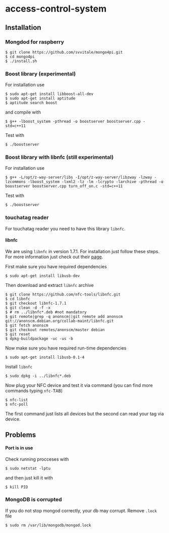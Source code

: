 # access-control-system

## Installation
### Mongdod for raspberry
```{r, engine='bash', count_lines}
$ git clone https://github.com/svvitale/mongo4pi.git
$ cd mongo4pi
$ ./install.sh
```


### Boost library (experimental)
For installation use
```{r, engine='bash', count_lines}
$ sudo apt-get install libboost-all-dev
$ sudo apt-get install aptitude
$ aptitude search boost
```
and compile with
```{r, engine='bash', count_lines}
$ g++ -lboost_system -pthread -o boostserver boostserver.cpp -std=c++11
```
Test with
```{r, engine='bash', count_lines}
$ ./boostserver
```

### Boost library with libnfc (still experimental)
For installation use
```{r, engine='bash', count_lines}
$ g++ -L/opt/z-way-server/libs -I/opt/z-way-server/libzway -lzway -lzcommons -lboost_system -lxml2 -lz -lm -lcrypto -larchive -pthread -o boostserver boostserver.cpp turn_off_on.c -std=c++11
```
Test with
```{r, engine='bash', count_lines}
$ ./boostserver
```


### touchatag reader
For touchatag reader you need to have this library `libnfc`.
#### libnfc
We are using `libnfc` in version 1.7.1. For installation just follow these steps. For more information just check out their [page](http://nfc-tools.org/).

First make sure you have required dependencies
```{r, engine='bash', count_lines}
$ sudo apt-get install libusb-dev
```

Then download and extract `libnfc` archive
```{r, engine='bash', count_lines}
$ git clone https://github.com/nfc-tools/libnfc.git
$ cd libnfc
$ git checkout libnfc-1.7.1
$ git clean -d -f -x
$ # rm ../libnfc*.deb #not mandatory
$ git remote|grep -q anonscm||git remote add anonscm git://anonscm.debian.org/collab-maint/libnfc.git
$ git fetch anonscm
$ git checkout remotes/anonscm/master debian
$ git reset
$ dpkg-buildpackage -uc -us -b
```

Now make sure you have required run-time dependencies
```{r, engine='bash', count_lines}
$ sudo apt-get install libusb-0.1-4
```

Install `libnfc`
```{r, engine='bash', count_lines}
$ sudo dpkg -i ../libnfc*.deb
```

Now plug your NFC device and test it via command (you can find more commands typing `nfc-`<kbd>TAB</kbd>)
```{r, engine='bash', count_lines}
$ nfc-list
$ nfc-poll
```
The first command just lists all devices but the second can read your tag via device.

## Problems
#### Port is in use
Check running procceses with
```{r, engine='bash', count_lines}
$ sudo netstat -lptu
```
and then just kill it with
```{r, engine='bash', count_lines}
$ kill PID
```

### MongoDB is corrupted
If you do not stop mongod correctly, your db may corrupt. Remove `.lock` file
```{r, engine='bash', count_lines}
$ sudo rm /var/lib/mongodb/mongod.lock
```